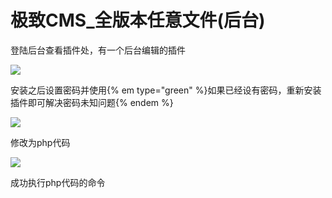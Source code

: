 # 极致CMS_全版本任意文件(后台)

登陆后台查看插件处，有一个后台编辑的插件

![](http://peiqi.tech/wuyun/jizhicms/cms-6.jpg)

安装之后设置密码并使用{% em type="green" %}如果已经设有密码，重新安装插件即可解决密码未知问题{% endem %}

![](http://peiqi.tech/wuyun/jizhicms/cms-7.jpg)

修改为php代码

![](http://peiqi.tech/wuyun/jizhicms/cms-8.jpg)

成功执行php代码的命令

